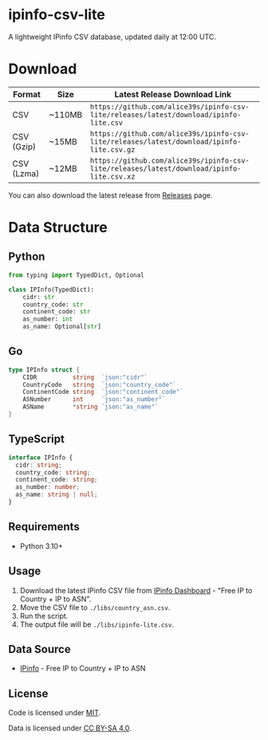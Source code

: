 # ipinfo-csv-lite

A lightweight IPinfo CSV database, updated daily at 12:00 UTC.

# Download

| Format     | Size   | Latest Release Download Link                                                                |
| ---------- | ------ | ------------------------------------------------------------------------------------------- |
| CSV        | ~110MB | `https://github.com/alice39s/ipinfo-csv-lite/releases/latest/download/ipinfo-lite.csv`      |
| CSV (Gzip) | ~15MB  | `https://github.com/alice39s/ipinfo-csv-lite/releases/latest/download/ipinfo-lite.csv.gz`   |
| CSV (Lzma) | ~12MB  | `https://github.com/alice39s/ipinfo-csv-lite/releases/latest/download/ipinfo-lite.csv.xz` |

You can also download the latest release from [Releases](https://github.com/Alice39/ipinfo-csv-lite/releases/latest) page.

# Data Structure

## Python

```python
from typing import TypedDict, Optional

class IPInfo(TypedDict):
    cidr: str
    country_code: str 
    continent_code: str
    as_number: int
    as_name: Optional[str]
```

## Go

```go
type IPInfo struct {
    CIDR          string  `json:"cidr"`
    CountryCode   string  `json:"country_code"`
    ContinentCode string  `json:"continent_code"` 
    ASNumber      int     `json:"as_number"`
    ASName        *string `json:"as_name"`
}
```

## TypeScript

```typescript
interface IPInfo {
  cidr: string;
  country_code: string;
  continent_code: string;
  as_number: number;
  as_name: string | null;
}
```

## Requirements

- Python 3.10+

## Usage

1. Download the latest IPinfo CSV file from [IPinfo Dashboard](https://ipinfo.io/account/data-downloads) - "Free IP to Country + IP to ASN".
2. Move the CSV file to `./libs/country_asn.csv`.
3. Run the script.
4. The output file will be `./libs/ipinfo-lite.csv`.

## Data Source

- [IPinfo](https://ipinfo.io/) - Free IP to Country + IP to ASN

## License

Code is licensed under [MIT](LICENSE).

Data is licensed under [CC BY-SA 4.0](https://creativecommons.org/licenses/by-sa/4.0/).